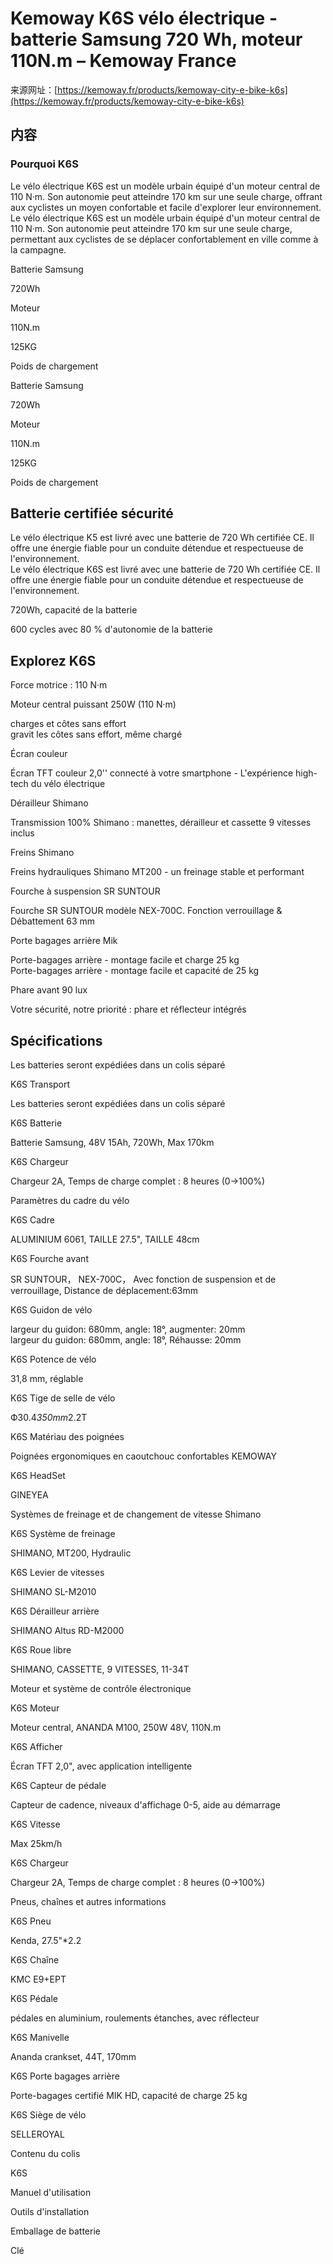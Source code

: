 # Kemoway K6S vélo électrique - batterie Samsung 720 Wh, moteur 110N.m – Kemoway France

来源网址：[https://kemoway.fr/products/kemoway-city-e-bike-k6s](https://kemoway.fr/products/kemoway-city-e-bike-k6s)

## 内容

<link rel="stylesheet" href="/kmy/assets/css/markdown.css">

### Pourquoi K6S

<div class='old-text'><span class='removed'>Le vélo électrique K6S est un modèle urbain équipé d'un moteur central de 110 N·m. Son autonomie peut atteindre 170 km sur une seule charge, offrant aux cyclistes un moyen confortable et facile d'explorer leur environnement.</span></div>

<div class='new-text'><span class='added'>Le vélo électrique K6S est un modèle urbain équipé d'un moteur central de 110 N·m. Son autonomie peut atteindre 170 km sur une seule charge, permettant aux cyclistes de se déplacer confortablement en ville comme à la campagne.</span></div>

Batterie Samsung

720Wh

Moteur

110N.m

125KG

Poids de chargement

Batterie Samsung

720Wh

Moteur

110N.m

125KG

Poids de chargement

## Batterie certifiée sécurité

<div class='old-text'><span class='removed'>Le vélo électrique K5 est livré avec une batterie de 720 Wh certifiée CE. Il offre une énergie fiable pour un conduite détendue et respectueuse de l'environnement.</span></div><div class='new-text'><span class='added'>Le vélo électrique K6S est livré avec une batterie de 720 Wh certifiée CE. Il offre une énergie fiable pour un conduite détendue et respectueuse de l'environnement.</span></div>

720Wh, capacité de la batterie

600 cycles avec 80 % d'autonomie de la batterie

## Explorez K6S

Force motrice : 110 N·m

Moteur central puissant 250W (110 N·m)

<div class='old-text'><span class='removed'>charges et côtes sans effort</span></div>
<div class='new-text'><span class='added'>gravit les côtes sans effort, même chargé</span></div>

Écran couleur

Écran TFT couleur 2,0'' connecté à votre smartphone - L'expérience high-tech du vélo électrique

Dérailleur Shimano

Transmission 100% Shimano : manettes, dérailleur et cassette 9 vitesses inclus

Freins Shimano

Freins hydrauliques Shimano MT200 - un freinage stable et performant

Fourche à suspension SR SUNTOUR

Fourche SR SUNTOUR modèle NEX-700C. Fonction verrouillage & Débattement 63 mm

Porte bagages arrière Mik

<div class='old-text'><span class='removed'>Porte-bagages arrière - montage facile et charge 25 kg</span></div>
<div class='new-text'><span class='added'>Porte-bagages arrière - montage facile et capacité de 25 kg</span></div>

Phare avant 90 lux

Votre sécurité, notre priorité : phare et réflecteur intégrés

## Spécifications

Les batteries seront expédiées dans un colis séparé

K6S Transport

Les batteries seront expédiées dans un colis séparé

K6S Batterie

Batterie Samsung, 48V 15Ah, 720Wh, Max 170km

K6S Chargeur

Chargeur 2A, Temps de charge complet : 8 heures (0→100%)

Paramètres du cadre du vélo

K6S Cadre

ALUMINIUM 6061, TAILLE 27.5", TAILLE 48cm

K6S Fourche avant

SR SUNTOUR， NEX-700C， Avec fonction de suspension et de verrouillage, Distance de déplacement:63mm

K6S Guidon de vélo

<div class='old-text'><span class='removed'>largeur du guidon: 680mm, angle: 18°, augmenter: 20mm</span></div>
<div class='new-text'><span class='added'>largeur du guidon: 680mm, angle: 18°, Réhausse: 20mm</span></div>

K6S Potence de vélo

31,8 mm, réglable

K6S Tige de selle de vélo

Ф30.4*350mm*2.2T

K6S Matériau des poignées

Poignées ergonomiques en caoutchouc confortables KEMOWAY

K6S HeadSet

GINEYEA

Systèmes de freinage et de changement de vitesse Shimano

K6S Système de freinage

SHIMANO, MT200, Hydraulic

K6S Levier de vitesses

SHIMANO SL-M2010

K6S Dérailleur arrière

SHIMANO Altus RD-M2000

K6S Roue libre

SHIMANO, CASSETTE, 9 VITESSES, 11-34T

Moteur et système de contrôle électronique

K6S Moteur

Moteur central, ANANDA M100, 250W 48V, 110N.m

K6S Afficher

Écran TFT 2,0", avec application intelligente

K6S Capteur de pédale

Capteur de cadence, niveaux d'affichage 0-5, aide au démarrage

K6S Vitesse

Max 25km/h

K6S Chargeur

Chargeur 2A, Temps de charge complet : 8 heures (0→100%)

Pneus, chaînes et autres informations

K6S Pneu

Kenda, 27.5"\*2.2

K6S Chaîne

KMC E9+EPT

K6S Pédale

pédales en aluminium, roulements étanches, avec réflecteur

K6S Manivelle

Ananda crankset, 44T, 170mm

K6S Porte bagages arrière

Porte-bagages certifié MIK HD, capacité de charge 25 kg

K6S Siège de vélo

SELLEROYAL

Contenu du colis

K6S

Manuel d'utilisation

Outils d'installation

Emballage de batterie

Clé
